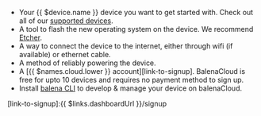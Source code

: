 <!-- Once device images are available in device contracts this can be uncommented -->
<!-- <img height=150px style="float: right;padding-left: 10px;" src="/img/{{ $device.id }}/{{ $device.id }}.jpg" width="30%"> -->

* Your {{ $device.name }} device you want to get started with. Check out all of our [supported devices][supportedDevicesList].
* A tool to flash the new operating system on the device. We recommend [Etcher](https://www.balena.io/etcher).
* A way to connect the device to the internet, either through wifi (if available) or ethernet cable.
* A method of reliably powering the device.
* A [{{ $names.cloud.lower }} account][link-to-signup]. BalenaCloud is free for upto 10 devices and requires no payment method to sign up.
* Install [balena CLI](https://github.com/balena-io/balena-cli/blob/master/INSTALL.md) to develop & manage your device on balenaCloud.


[supportedDevicesList]:/reference/hardware/devices/
[link-to-signup]:{{ $links.dashboardUrl }}/signup
